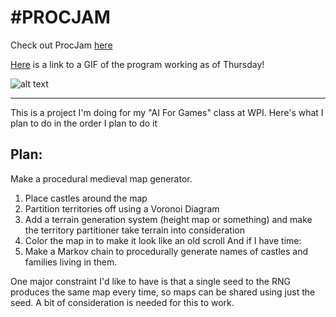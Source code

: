# \#PROCJAM

Check out ProcJam [here](http://www.procjam.com/)

[Here](https://imgur.com/isLEbxt) is a link to a GIF of the program working as of Thursday!

![alt text](https://i.imgur.com/isLEbxt.gif "GIF Of It Working")

---

This is a project I'm doing for my "AI For Games" class at WPI. Here's what I plan to do in the order I plan to do it

## Plan:

Make a procedural medieval map generator. 

1. Place castles around the map
2. Partition territories off using a Voronoi Diagram
3. Add a terrain generation system (height map or something) and make the territory partitioner take terrain into consideration
4. Color the map in to make it look like an old scroll
And if I have time:
5. Make a Markov chain to procedurally generate names of castles and families living in them. 

One major constraint I'd like to have is that a single seed to the RNG produces the same map every time, so maps can be shared using just the seed. A bit of consideration is needed for this to work.